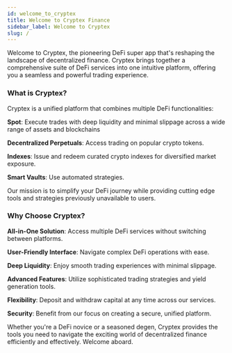 ```yaml
---
id: welcome_to_cryptex
title: Welcome to Cryptex Finance
sidebar_label: Welcome to Cryptex
slug: /
---
```


Welcome to Cryptex, the pioneering DeFi super app that's reshaping the landscape of decentralized finance. Cryptex brings together a comprehensive suite of DeFi services into one intuitive platform, offering you a seamless and powerful trading experience.

### What is Cryptex?
Cryptex is a unified platform that combines multiple DeFi functionalities:

**Spot**: Execute trades with deep liquidity and minimal slippage across a wide range of assets and blockchains

**Decentralized Perpetuals**: Access trading on popular crypto tokens.

**Indexes**: Issue and redeem curated crypto indexes for diversified market exposure.

**Smart Vaults**: Use automated strategies.

Our mission is to simplify your DeFi journey while providing cutting edge tools and strategies previously unavailable to users.

### Why Choose Cryptex?
**All-in-One Solution**: Access multiple DeFi services without switching between platforms.

**User-Friendly Interface**: Navigate complex DeFi operations with ease.

**Deep Liquidity**: Enjoy smooth trading experiences with minimal slippage.

**Advanced Features**: Utilize sophisticated trading strategies and yield generation tools.

**Flexibility**: Deposit and withdraw capital at any time across our services.

**Security**: Benefit from our focus on creating a secure, unified platform.

Whether you're a DeFi novice or a seasoned degen, Cryptex provides the tools you need to navigate the exciting world of decentralized finance efficiently and effectively. Welcome aboard.
